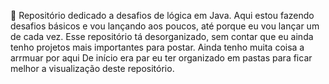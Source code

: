 🚀 Repositório dedicado a desafios de lógica em Java. Aqui estou fazendo desafios básicos e vou lançando aos poucos, até porque eu vou lançar um de cada vez. Esse repositório tá desorganizado, sem contar que eu ainda tenho projetos mais importantes para postar. Ainda tenho muita coisa a arrmuar por aqui
De início era par eu ter organizado em pastas para ficar melhor a visualização deste repositório.
